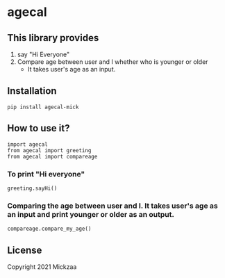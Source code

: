 # agecal
## This library provides 
1. say "Hi Everyone"
2. Compare age between user and I whether who is younger or older
   - It takes user's age as an input.

## Installation
```pip install agecal-mick```

## How to use it?
```import agecal```<br />
```from agecal import greeting```<br />
```from agecal import compareage```<br />

### To print "Hi everyone"
```greeting.sayHi()``` 

### Comparing the age between user and I. It takes user's age as an input and print younger or older as an output.
```compareage.compare_my_age()``` 

## License
Copyright 2021 Mickzaa